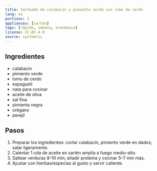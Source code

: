 ```yaml
---
title: Salteado de calabacín y pimiento verde con lomo de cerdo
lang: es
portions: 2
appliances: [sartén]
tags: [rápido, semana, económico]
license: CC-BY-4.0
source: synthetic
---
```

## Ingredientes
- calabacín
- pimiento verde
- lomo de cerdo
- espagueti
- nata para cocinar
- aceite de oliva
- sal fina
- pimienta negra
- orégano
- perejil

## Pasos
1. Preparar los ingredientes: cortar calabacín, pimiento verde en dados; salar ligeramente.
2. Calentar 1 cda de aceite en sartén amplia a fuego medio-alto.
3. Saltear verduras 8–10 min; añadir proteína y cocinar 5–7 min más.
4. Ajustar con hierbas/especias al gusto y servir caliente.
